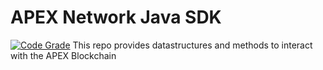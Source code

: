# APEX Network Java SDK
[![Code Grade](https://www.code-inspechttps://www.code-inspector.com/project/2718/status/svgtor.com/project/2718/status/svg)](https://frontend.code-inspector.com/public/project/2718/APEX-Java-SDK/dashboard)
This repo provides datastructures and methods to interact with the APEX Blockchain
